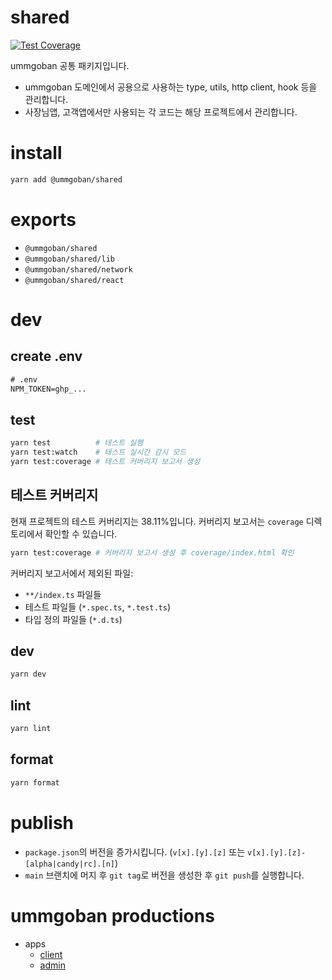 # shared

[![Test Coverage](https://img.shields.io/badge/coverage-38.11%25-yellow.svg)](https://github.com/ummgoban/shared)

ummgoban 공통 패키지입니다.

- ummgoban 도메인에서 공용으로 사용하는 type, utils, http client, hook 등을 관리합니다.
- 사장님앱, 고객앱에서만 사용되는 각 코드는 해당 프로젝트에서 관리합니다.

# install

```bash
yarn add @ummgoban/shared
```

# exports

- `@ummgoban/shared`
- `@ummgoban/shared/lib`
- `@ummgoban/shared/network`
- `@ummgoban/shared/react`

# dev

## create .env

```txt
# .env
NPM_TOKEN=ghp_...
```

## test

```bash
yarn test          # 테스트 실행
yarn test:watch    # 테스트 실시간 감시 모드
yarn test:coverage # 테스트 커버리지 보고서 생성
```

## 테스트 커버리지

현재 프로젝트의 테스트 커버리지는 38.11%입니다. 커버리지 보고서는 `coverage` 디렉토리에서 확인할 수 있습니다.

```bash
yarn test:coverage # 커버리지 보고서 생성 후 coverage/index.html 확인
```

커버리지 보고서에서 제외된 파일:
- `**/index.ts` 파일들
- 테스트 파일들 (`*.spec.ts`, `*.test.ts`)
- 타입 정의 파일들 (`*.d.ts`)

## dev

```bash
yarn dev
```

## lint

```bash
yarn lint
```

## format

```bash
yarn format
```

# publish

- `package.json`의 버전을 증가시킵니다. (`v[x].[y].[z]` 또는 `v[x].[y].[z]-[alpha|candy|rc].[n]`)
- `main` 브랜치에 머지 후 `git tag`로 버전을 생성한 후 `git push`를 실행합니다.

# ummgoban productions

- apps
  - [client](https://github.com/ummgoban/client-app)
  - [admin](https://github.com/ummgoban/admin-client-app)

